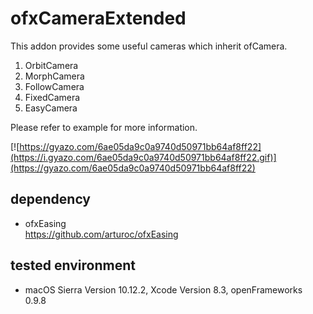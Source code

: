 # ofxCameraExtended

This addon provides some useful cameras which inherit ofCamera.  
1. OrbitCamera  
2. MorphCamera  
3. FollowCamera  
4. FixedCamera  
5. EasyCamera  

Please refer to example for more information.  

[![https://gyazo.com/6ae05da9c0a9740d50971bb64af8ff22](https://i.gyazo.com/6ae05da9c0a9740d50971bb64af8ff22.gif)](https://gyazo.com/6ae05da9c0a9740d50971bb64af8ff22)

## dependency
- ofxEasing  
https://github.com/arturoc/ofxEasing

## tested environment
- macOS Sierra Version 10.12.2, Xcode Version 8.3, openFrameworks 0.9.8
